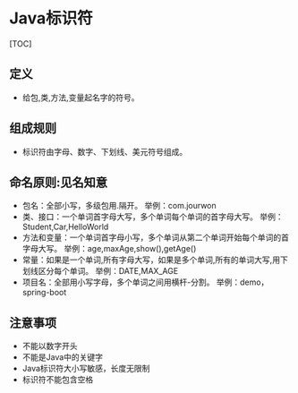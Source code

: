 # Java标识符

[TOC]

## 定义

- 给包,类,方法,变量起名字的符号。

## 组成规则

- 标识符由字母、数字、下划线、美元符号组成。

## 命名原则:见名知意

- 包名：全部小写，多级包用.隔开。
  举例：com.jourwon
- 类、接口：一个单词首字母大写，多个单词每个单词的首字母大写。
  举例：Student,Car,HelloWorld
- 方法和变量：一个单词首字母小写，多个单词从第二个单词开始每个单词的首字母大写。
  举例：age,maxAge,show(),getAge()
- 常量：如果是一个单词,所有字母大写，如果是多个单词,所有的单词大写,用下划线区分每个单词。
  举例：DATE,MAX_AGE
- 项目名：全部用小写字母，多个单词之间用横杆-分割。
  举例：demo，spring-boot

## 注意事项

- 不能以数字开头
- 不能是Java中的关键字
- Java标识符大小写敏感，长度无限制
- 标识符不能包含空格